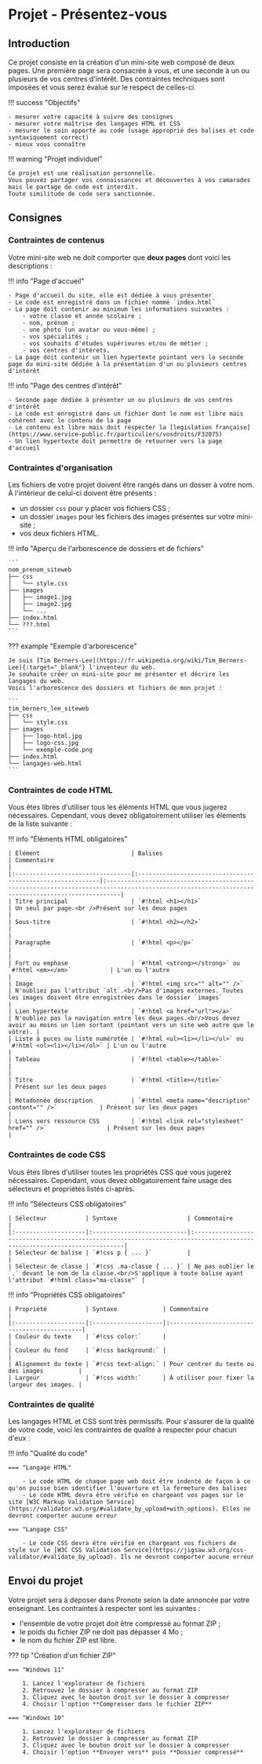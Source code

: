 # Projet - Présentez-vous

## Introduction

Ce projet consiste en la création d'un mini-site web composé de deux pages.
Une première page sera consacrée à vous, et une seconde à un ou plusieurs de vos centres d'intérêt.
Des contraintes techniques sont imposées et vous serez évalué sur le respect de celles-ci.

!!! success "Objectifs"

    - mesurer votre capacité à suivre des consignes
    - mesurer votre maîtrise des langages HTML et CSS
    - mesurer le soin apporté au code (usage approprié des balises et code syntaxiquement correct)
    - mieux vous connaître

!!! warning "Projet individuel"

    Ce projet est une réalisation personnelle.
    Vous pouvez partager vos connaissances et découvertes à vos camarades mais le partage de code est interdit.
    Toute similitude de code sera sanctionnée.

## Consignes

### Contraintes de contenus

Votre mini-site web ne doit comporter que **deux pages** dont voici les descriptions :

!!! info "Page d'accueil"

    - Page d'accueil du site, elle est dédiée à vous présenter 
    - Le code est enregistré dans un fichier nommé `index.html`
    - La page doit contenir au minimum les informations suivantes :
        - votre classe et année scolaire ;      
        - nom, prénom ;
        - une photo (un avatar ou vous-même) ;
        - vos spécialités ;
        - vos souhaits d'études supérieures et/ou de métier ;
        - vos centres d'intérets.
    - La page doit contenir un lien hypertexte pointant vers la seconde page du mini-site dédiée à la présentation d'un ou plusieurs centres d'intérêt

!!! info "Page des centres d'intérêt"

    - Seconde page dédiée à présenter un ou plusieurs de vos centres d'intérêt
    - Le code est enregistré dans un fichier dont le nom est libre mais cohérent avec le contenu de la page    
    - Le contenu est libre mais doit respecter la [legislation française](https://www.service-public.fr/particuliers/vosdroits/F32075) 
    - Un lien hypertexte doit permettre de retourner vers la page d'accueil 

### Contraintes d'organisation

Les fichiers de votre projet doivent être rangés dans un dosser à votre nom.
À l'intérieur de celui-ci doivent être présents :

- un dossier `css` pour y placer vos fichiers CSS ;
- un dossier `images` pour les fichiers des images présentes sur votre mini-site ;
- vos deux fichiers HTML.

!!! info "Aperçu de l'arborescence de dossiers et de fichiers"

    ```
    nom_prenom_siteweb
    ├── css
    │   └── style.css
    ├── images
    │   ├── image1.jpg
    │   ├── image2.jpg
    │   └── ...
    ├── index.html
    └── ???.html
    ```

??? example "Exemple d'arborescence"

    Je suis [Tim Berners-Lee](https://fr.wikipedia.org/wiki/Tim_Berners-Lee){:target="_blank"} l'inventeur du web. 
    Je souhaite créer un mini-site pour me présenter et décrire les langages du web. 
    Voici l'arborescence des dossiers et fichiers de mon projet :
    
    ```
    tim_berners_lee_siteweb
    ├── css
    │   └── style.css
    ├── images
    │   ├── logo-html.jpg
    │   ├── logo-css.jpg
    │   └── exemple-code.png
    ├── index.html
    └── langages-web.html
    ```

### Contraintes de code HTML

Vous êtes libres d'utiliser tous les éléments HTML que vous jugerez nécessaires.
Cependant, vous devez obligatoirement utiliser les éléments de la liste suivante :

!!! info "Éléments HTML obligatoires"

    | Élément                          | Balises                                                    | Commentaire                                                                                                                                     |
    |:---------------------------------|:-----------------------------------------------------------|:------------------------------------------------------------------------------------------------------------------------------------------------|
    | Titre principal                  | `#!html <h1></h1>`                                         | Un seul par page.<br />Présent sur les deux pages                                                                                               |
    | Sous-titre                       | `#!html <h2></h2>`                                         |                                                                                                                                                 |
    | Paragraphe                       | `#!html <p></p>`                                           |                                                                                                                                                 |
    | Fort ou emphase                  | `#!html <strong></strong>` ou `#!html <em></em>`           | L'un ou l'autre                                                                                                                                 |
    | Image                            | `#!html <img src="" alt="" />`                             | N'oubliez pas l'attribut `alt`.<br/>Pas d'images externes. Toutes les images doivent être enregistrées dans le dossier `images`                 |
    | Lien hypertexte                  | `#!html <a href="url"></a>`                                | N'oubliez pas la navigation entre les deux pages.<br/>Vous devez avoir au moins un lien sortant (pointant vers un site web autre que le vôtre). |
    | Liste à puces ou liste numérotée | `#!html <ul><li></li></ul>` ou `#!html <ol><li></li></ol>` | L'un ou l'autre                                                                                                                                 |
    | Tableau                          | `#!html <table></table>`                                   |                                                                                                                                                 |
    | Titre                            | `#!html <title></title>`                                   | Présent sur les deux pages                                                                                                                      |
    | Métadonnée description           | `#!html <meta name="description" content="" />`            | Présent sur les deux pages                                                                                                                      |
    | Liens vers ressource CSS         | `#!html <link rel="stylesheet" href="" />`                 | Présent sur les deux pages                                                                                                                      | 

### Contraintes de code CSS

Vous êtes libres d'utiliser toutes les propriétés CSS que vous jugerez nécessaires.
Cependant, vous devez obligatoirement faire usage des sélecteurs et propriétés listés ci-après.

!!! info "Sélecteurs CSS obligatoires"

    | Sélecteur           | Syntaxe                    | Commentaire                                                                                                             |
    |:--------------------|:---------------------------|:------------------------------------------------------------------------------------------------------------------------|
    | Sélecteur de balise | `#!css p { ... }`          |                                                                                                                         |
    | Sélecteur de classe | `#!css .ma-classe { ... }` | Ne pas oublier le `.` devant le nom de la classe.<br/>S'applique à toute balise ayant l'attribut `#!html class="ma-classe"` |

!!! info "Propriétés CSS obligatoires"

    | Propriété           | Syntaxe             | Commentaire                                  |
    |:--------------------|:--------------------|:---------------------------------------------|
    | Couleur du texte    | `#!css color:`      |                                              |
    | Couleur du fond     | `#!css background:` |                                              |
    | Alignement du texte | `#!css text-align:` | Pour centrer du texte ou des images          |
    | Largeur             | `#!css width:`      | À utiliser pour fixer la largeur des images. |

### Contraintes de qualité

Les langages HTML et CSS sont très permissifs. Pour s'assurer de la qualité de votre code, voici les contraintes de
qualité à respecter pour chacun d'eux :

!!! info "Qualité du code"

    === "Langage HTML"

        - Le code HTML de chaque page web doit être indenté de façon à ce qu'on puisse bien identifier l'ouverture et la fermeture des balises
        - Le code HTML devra être vérifié en chargeant vos pages sur le site [W3C Markup Validation Service](https://validator.w3.org/#validate_by_upload+with_options). Elles ne devront comporter aucune erreur

    === "Langage CSS"

        - Le code CSS devra être vérifié en chargeant vos fichiers de style sur le [W3C CSS Validation Service](https://jigsaw.w3.org/css-validator/#validate_by_upload). Ils ne devront comporter aucune erreur

## Envoi du projet

Votre projet sera à déposer dans Pronote selon la date annoncée par votre enseignant. Les contraintes à respecter sont
les suivantes :

- l'ensemble de votre projet doit être compressé au format ZIP ; 
- le poids du fichier ZIP ne doit pas dépasser 4 Mo ;
- le nom du fichier ZIP est libre.

??? tip "Création d'un fichier ZIP"

    === "Windows 11"

        1. Lancez l'explorateur de fichiers
        2. Retrouvez le dossier à compresser au format ZIP
        3. Cliquez avec le bouton droit sur le dossier à compresser
        4. Choisir l'option **Compresser dans le fichier ZIP**

    === "Windows 10"

        1. Lancez l'explorateur de fichiers
        2. Retrouvez le dossier à compresser au format ZIP
        3. Cliquez avec le bouton droit sur le dossier à compresser
        4. Choisir l'option **Envoyer vers** puis **Dossier compressé**